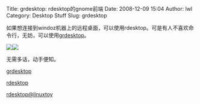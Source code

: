 Title: grdesktop: rdesktop的gnome前端
Date: 2008-12-09 15:04
Author: lwl
Category: Desktop Stuff
Slug: grdesktop

如果想连接到windoz机器上的远程桌面，可以使用rdesktop。可是有人不喜欢命令行，无妨，可以使用[grdesktop](http://savannah.nongnu.org/projects/grdesktop)。  
  

[![](http://i.linuxtoy.org/images/2008/12/screenshot-20081209_1757-228x300.png)](http://i.linuxtoy.org/images/2008/12/screenshot-20081209_1757.png)[![](http://i.linuxtoy.org/images/2008/12/screenshot-20081209_1758-228x300.png)](http://i.linuxtoy.org/images/2008/12/screenshot-20081209_1758.png)

无需多话，动手便知。

[grdesktop](http://savannah.nongnu.org/projects/grdesktop)

[rdesktop](http://www.rdesktop.org/)

[rdesktop@linuxtoy](http://linuxtoy.org/archives/rdesktop.html)
